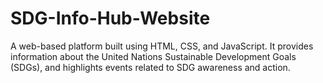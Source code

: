 # SDG-Info-Hub-Website
A web-based platform built using HTML, CSS, and JavaScript. It provides information about the United Nations Sustainable Development Goals (SDGs), and highlights events related to SDG awareness and action.

